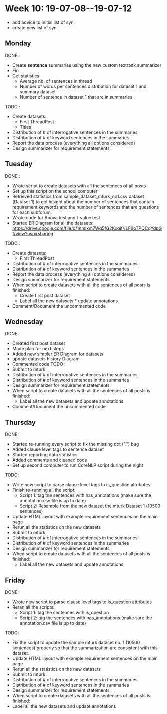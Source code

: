 # Week 10: 19-07-08--19-07-12

- add advice to initial list of syn 
- create new list of syn

## Monday

DONE :

- Create **sentence** summaries using the new custom textrank summarizer
- Fin
- Get statistics
  - Average nb. of sentences in thread
  - Number of words per sentences distribution for dataset 1 and summary dataset
  - Number of sentence in dataset 1 that are in summaries

TODO :

- Create datasets: 
  - First ThreadPost
  - Titles
- Distribution of # of interrogative sentences in the summaries
- Distribution of # of keyword sentences in the summaries
- Report the data process (everything all options considered)
- Design summarizer for requirement statements

## Tuesday

DONE :

- Wrote script to create datasets with all the sentences of all posts
- Set up this script on the school computer
- Retrieved statistics from sample_dataset_mturk_no1.csv dataset (Dataset 1) to get insight about the number of sentences that contain requirement keywords and the number of sentences that are questions for each subforum.
- Wrote code for Anova test and t-value test
- Started ER Diagram for all the datasets: https://drive.google.com/file/d/1nmIxm7Wq5fG2KcqjfVLF9oTPQCqYdpGf/view?usp=sharing

TODO :

- Create datasets: 
  - First ThreadPost
- Distribution of # of interrogative sentences in the summaries
- Distribution of # of keyword sentences in the summaries
- Report the data process (everything all options considered)
- Design summarizer for requirement statements
- When script to create datasets with all the sentences of all posts is finished:
  - Create first post dataset
  - Label all the new datasets * update annotations
- Comment/Document the uncommented code

## Wednesday

DONE:

- Created first post dataset
- Made plan for next steps
- Added new simpler ER Diagram for datasets
- update datasets history Diagram
- Commented code
TODO :
- Submit to mturk
- Distribution of # of interrogative sentences in the summaries
- Distribution of # of keyword sentences in the summaries
- Design summarizer for requirement statements
- When script to create datasets with all the sentences of all posts is finished:
  - Label all the new datasets and  update annotations
- Comment/Document the uncommented code

## Thursday

DONE: 

- Started re-running every script to fix the missing dot (".") bug
- Added clause level tags to sentence dataset
- Started reporting data statistics
- Added comments and cleaned code 
- Set up second computer to run CoreNLP script during the night

TODO:

- Write new script to parse clause level tags to is_question attributes
- Finish re-running all the script:
  - Script 1: tag the sentences with has_annotations (make sure the annotation.csv file is up to date)
  - Script 2: Resample from the new dataset the mturk Dataset 1 (10500 sentences)
- Update HTML layout with example requirement sentences on the main page
- Rerun all the statistics on the new datasets
- Submit to mturk
- Distribution of # of interrogative sentences in the summaries
- Distribution of # of keyword sentences in the summaries
- Design summarizer for requirement statements
- When script to create datasets with all the sentences of all posts is finished:
  - Label all the new datasets and  update annotations

## Friday

DONE:

- Wrote new script to parse clause level tags to is_question attributes
- Reran all the scripts:
  - Script 1: tag the sentences with is_question
  - Script 2: tag the sentences with has_annotations (make sure the annotation.csv file is up to date)

TODO:

- Fix the script to update the sample mturk dataset no. 1 (10500 sentences) properly so that the summarization are consistent with this dataset.
- Update HTML layout with example requirement sentences on the main page
- Rerun all the statistics on the new datasets
- Submit to mturk
- Distribution of # of interrogative sentences in the summaries
- Distribution of # of keyword sentences in the summaries
- Design summarizer for requirement statements
- When script to create datasets with all the sentences of all posts is finished:
 - Label all the new datasets and  update annotations
